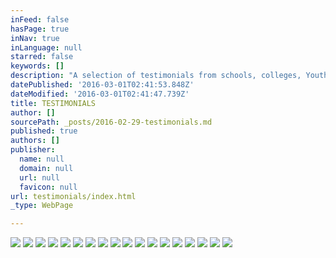```yaml
---
inFeed: false
hasPage: true
inNav: true
inLanguage: null
starred: false
keywords: []
description: "A selection of testimonials from schools, colleges, Youth Offending Teams and Pupil Referral Units over the years since LACES' foundation in 1994"
datePublished: '2016-03-01T02:41:53.848Z'
dateModified: '2016-03-01T02:41:47.739Z'
title: TESTIMONIALS
author: []
sourcePath: _posts/2016-02-29-testimonials.md
published: true
authors: []
publisher:
  name: null
  domain: null
  url: null
  favicon: null
url: testimonials/index.html
_type: WebPage

---
```

![](https://s3-us-west-2.amazonaws.com/the-grid-img/p/9939e87b0f729b79790f45ab24cadc7b42c56cf5.jpg)
![](https://s3-us-west-2.amazonaws.com/the-grid-img/p/4cc1a38ba747dc055e58c91ce610782535a90437.jpg)
![](https://s3-us-west-2.amazonaws.com/the-grid-img/p/b34a4d9d887d5f7a1bd6dfc81d238dac63ce358b.jpg)
![](https://s3-us-west-2.amazonaws.com/the-grid-img/p/5644195b8fcfa5bce20fb005ddf6d008c8a0e6bf.jpg)
![](https://s3-us-west-2.amazonaws.com/the-grid-img/p/b45a36f090a316d9d560cd86d860d986bde9fd26.jpg)
![](https://s3-us-west-2.amazonaws.com/the-grid-img/p/16fbeb9d68c9f92c0a6e8eed18b29c0a0023c9c5.jpg)
![](https://s3-us-west-2.amazonaws.com/the-grid-img/p/fcb0e59270434bec7dcd02784dc3516de2045328.jpg)
![](https://s3-us-west-2.amazonaws.com/the-grid-img/p/6210fc3c6debe4d49678ba44da4695f4550cd6ab.jpg)
![](https://s3-us-west-2.amazonaws.com/the-grid-img/p/db3750642358e30d351c0669061815352fed7cad.jpg)
![](https://s3-us-west-2.amazonaws.com/the-grid-img/p/0c00dab6c5a0487baa4522e08c0b15e8ad8a9c55.jpg)
![](https://s3-us-west-2.amazonaws.com/the-grid-img/p/978f76f00df32aa6c9ea3ffab70819ebe0f56613.png)
![](https://s3-us-west-2.amazonaws.com/the-grid-img/p/916bc97f773563801141869cf40391ba18b896dd.jpg)
![](https://s3-us-west-2.amazonaws.com/the-grid-img/p/f9e7ff325082ab39c078c669176211ce107b8e16.jpg)
![](https://s3-us-west-2.amazonaws.com/the-grid-img/p/789470a1eb129c1972ff2319da627c069df1c994.jpg)
![](https://s3-us-west-2.amazonaws.com/the-grid-img/p/0df51b8381c81aa6d784904ea9384318a6864021.jpg)
![](https://s3-us-west-2.amazonaws.com/the-grid-img/p/6a341c1c2f4eb4d9a33535f9a91338fe211219a2.jpg)
![](https://the-grid-user-content.s3-us-west-2.amazonaws.com/36102365-f7a5-4355-a8c7-e95c0d7e3f6c.jpg)
![](https://s3-us-west-2.amazonaws.com/the-grid-img/p/33b2c47190f3d01a3735bd9d77c24d66ea1125f1.jpg)